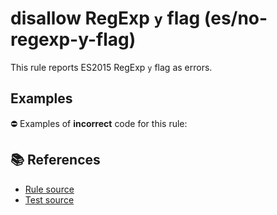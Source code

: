 # disallow RegExp `y` flag (es/no-regexp-y-flag)

This rule reports ES2015 RegExp `y` flag as errors.

## Examples

⛔ Examples of **incorrect** code for this rule:

<eslint-playground type="bad" code="/*eslint es/no-regexp-y-flag: error */
const r1 = /foo/y
" />

## 📚 References

- [Rule source](https://github.com/mysticatea/eslint-plugin-es/blob/v1.3.1/lib/rules/no-regexp-y-flag.js)
- [Test source](https://github.com/mysticatea/eslint-plugin-es/blob/v1.3.1/tests/lib/rules/no-regexp-y-flag.js)
